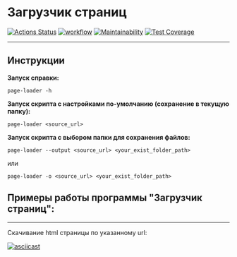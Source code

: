 # Загрузчик страниц

[![Actions Status](https://github.com/DzmitrySha/python-project-lvl3/workflows/hexlet-check/badge.svg)](https://github.com/DzmitrySha/python-project-lvl3/actions)
[![workflow](https://github.com/DzmitrySha/python-project-lvl3/actions/workflows/pyci.yml/badge.svg)](https://github.com/DzmitrySha/python-project-lvl3/actions/workflows/pyci.yml)
[![Maintainability](https://api.codeclimate.com/v1/badges/14654064fd831827f0c9/maintainability)](https://codeclimate.com/github/DzmitrySha/python-project-lvl3/maintainability)
[![Test Coverage](https://api.codeclimate.com/v1/badges/14654064fd831827f0c9/test_coverage)](https://codeclimate.com/github/DzmitrySha/python-project-lvl3/test_coverage)


---

## Инструкции

**Запуск справки:**

`page-loader -h`

**Запуск скрипта c настройками по-умолчанию (сохранение в текущую папку):** 

`page-loader <source_url>`

**Запуск скрипта с выбором папки для сохранения файлов:** 

`page-loader --output <source_url> <your_exist_folder_path>`

или

`page-loader -o <source_url> <your_exist_folder_path>`

## Примеры работы программы "Загрузчик страниц":

---

Скачивание html страницы по указанному url:

[![asciicast](https://asciinema.org/a/2xylreHjfyIbefJaaQrqz6dMO.svg)](https://asciinema.org/a/2xylreHjfyIbefJaaQrqz6dMO)